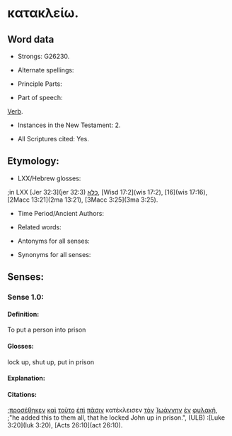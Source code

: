 # κατακλείω.

<!-- Status: S2=Needs2ndReview -->
<!-- Lexica used for edits: BDAG, FFM, LN, BN, A-S -->

## Word data

* Strongs: G26230.


* Alternate spellings:

* Principle Parts: 

* Part of speech: 

[Verb](http://ugg.readthedocs.io/en/latest/verb.html).

* Instances in the New Testament: 2.

* All Scriptures cited: Yes.

## Etymology: 

* LXX/Hebrew glosses: 

;in LXX  [Jer 32:3](jer 32:3) [כּלא](//en-uhal/H3607), [Wisd 17:2](wis 17:2), [16](wis 17:16), [2Macc 13:21](2ma 13:21), [3Macc 3:25](3ma 3:25).

* Time Period/Ancient Authors: 

* Related words: 

* Antonyms for all senses:

* Synonyms for all senses: 

## Senses:

### Sense 1.0:

#### Definition: 

To put a person into prison

#### Glosses:

lock up, shut up, put in prison

#### Explanation:

#### Citations:

;[προσέθηκεν](../G43690/01.md) [καὶ](../G25320/01.md) [τοῦτο](../G37780/01.md) [ἐπὶ](../G19090/01.md) [πᾶσιν](../G39560/01.md) κατέκλεισεν [τὸν](../G35880/01.md) [Ἰωάννην](../G24910/01.md) [ἐν](../G17220/01.md) [φυλακῇ](../G54380/01.md), 
;"he added this to them all, that he locked John up in prison.",  (ULB)
:[Luke 3:20](luk 3:20),  [Acts 26:10](act 26:10).
